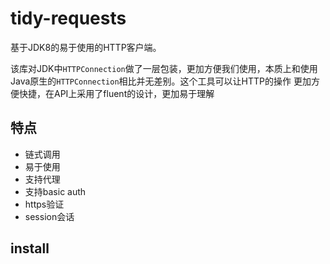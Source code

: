 # tidy-requests
基于JDK8的易于使用的HTTP客户端。

该库对JDK中`HTTPConnection`做了一层包装，更加方便我们使用，本质上和使用Java原生的`HTTPConnection`相比并无差别。这个工具可以让HTTP的操作
更加方便快捷，在API上采用了fluent的设计，更加易于理解

## 特点
- 链式调用
- 易于使用
- 支持代理
- 支持basic auth
- https验证
- session会话


## install

